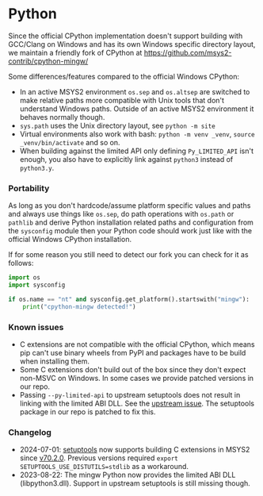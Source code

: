 # Python

Since the official CPython implementation doesn't support building with GCC/Clang on Windows and has its own Windows specific directory layout, we maintain a friendly fork of CPython at https://github.com/msys2-contrib/cpython-mingw/

Some differences/features compared to the official Windows CPython:

* In an active MSYS2 environment `os.sep` and `os.altsep` are switched to make relative paths more compatible with Unix tools that don't understand Windows paths. Outside of an active MSYS2 environment it behaves normally though.
* `sys.path` uses the Unix directory layout, see `python -m site`
* Virtual environments also work with bash: `python -m venv _venv`, `source _venv/bin/activate` and so on.
* When building against the limited API only defining `Py_LIMITED_API` isn't enough, you also have to explicitly link against `python3` instead of `python3.y`.

### Portability

As long as you don't hardcode/assume platform specific values and paths and always use things like `os.sep`, do path operations with `os.path` or `pathlib` and derive Python installation related paths and configuration from the `sysconfig` module then your Python code should work just like with the official Windows CPython installation.

If for some reason you still need to detect our fork you can check for it as follows:

```python
import os
import sysconfig

if os.name == "nt" and sysconfig.get_platform().startswith("mingw"):
    print("cpython-mingw detected!")
```

### Known issues

* C extensions are not compatible with the official CPython, which means pip can't use binary wheels from PyPI and packages have to be build when installing them.
* Some C extensions don't build out of the box since they don't expect non-MSVC on Windows. In some cases we provide patched versions in our repo.
* Passing `--py-limited-api` to upstream setuptools does not result in linking with the limited ABI DLL. See the [upstream issue](https://github.com/pypa/setuptools/issues/4224). The setuptools package in our repo is patched to fix this.

### Changelog

* 2024-07-01: [setuptools](https://github.com/pypa/setuptools) now supports building C extensions in MSYS2 since [v70.2.0](https://github.com/pypa/setuptools/releases/tag/v70.2.0). Previous versions required `export SETUPTOOLS_USE_DISTUTILS=stdlib` as a workaround.
* 2023-08-22: The mingw Python now provides the limited ABI DLL (libpython3.dll). Support in upstream setuptools is still missing though.
